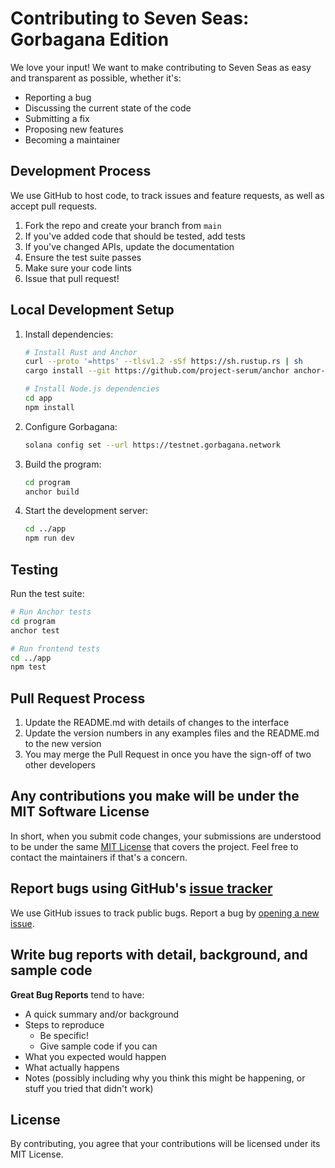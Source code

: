 # Contributing to Seven Seas: Gorbagana Edition

We love your input! We want to make contributing to Seven Seas as easy and transparent as possible, whether it's:

- Reporting a bug
- Discussing the current state of the code
- Submitting a fix
- Proposing new features
- Becoming a maintainer

## Development Process

We use GitHub to host code, to track issues and feature requests, as well as accept pull requests.

1. Fork the repo and create your branch from `main`
2. If you've added code that should be tested, add tests
3. If you've changed APIs, update the documentation
4. Ensure the test suite passes
5. Make sure your code lints
6. Issue that pull request!

## Local Development Setup

1. Install dependencies:
   ```bash
   # Install Rust and Anchor
   curl --proto '=https' --tlsv1.2 -sSf https://sh.rustup.rs | sh
   cargo install --git https://github.com/project-serum/anchor anchor-cli --locked

   # Install Node.js dependencies
   cd app
   npm install
   ```

2. Configure Gorbagana:
   ```bash
   solana config set --url https://testnet.gorbagana.network
   ```

3. Build the program:
   ```bash
   cd program
   anchor build
   ```

4. Start the development server:
   ```bash
   cd ../app
   npm run dev
   ```

## Testing

Run the test suite:
```bash
# Run Anchor tests
cd program
anchor test

# Run frontend tests
cd ../app
npm test
```

## Pull Request Process

1. Update the README.md with details of changes to the interface
2. Update the version numbers in any examples files and the README.md to the new version
3. You may merge the Pull Request in once you have the sign-off of two other developers

## Any contributions you make will be under the MIT Software License

In short, when you submit code changes, your submissions are understood to be under the same [MIT License](http://choosealicense.com/licenses/mit/) that covers the project. Feel free to contact the maintainers if that's a concern.

## Report bugs using GitHub's [issue tracker](https://github.com/YOUR_USERNAME/seven-seas-gorbagana/issues)

We use GitHub issues to track public bugs. Report a bug by [opening a new issue](https://github.com/YOUR_USERNAME/seven-seas-gorbagana/issues/new).

## Write bug reports with detail, background, and sample code

**Great Bug Reports** tend to have:

- A quick summary and/or background
- Steps to reproduce
  - Be specific!
  - Give sample code if you can
- What you expected would happen
- What actually happens
- Notes (possibly including why you think this might be happening, or stuff you tried that didn't work)

## License

By contributing, you agree that your contributions will be licensed under its MIT License. 